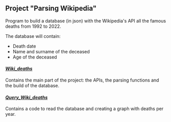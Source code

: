## Project "Parsing Wikipedia"
Program to build a database (in json) with the Wikipedia's API all the famous deaths from 1992 to 2022.

The database will contain:
- Death date
- Name and surname of the deceased
- Age of the deceased

#### [*Wiki_deaths*](Wiki_deaths.py)
Contains the main part of the project: the APIs, the parsing functions and the build of the database.

#### [*Query_Wiki_deaths*](Query_Wiki_deaths.py)
Contains a code to read the database and creating a graph with deaths per year.
